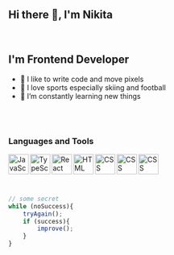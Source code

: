 ## Hi there 👋, I'm Nikita
<br/>  

## **I'm Frontend Developer**

- :muscle: I like to write code and move pixels
- :football: I love sports especially skiing and football
- :book: I’m constantly learning new things

<br/>  
<br/> 

### **Languages and Tools**
<img align='left' alt='JavaScript' src='https://img.icons8.com/color/512/javascript.png' width="40" height="40">
<img align='left' alt='TypeScript' src='https://img.icons8.com/color/512/typescript.png' width="40" height="40">
<img align='left' alt='React' src='https://img.icons8.com/color/512/react-native.png' width="40" height="40">
<img align='left' alt='HTML' src='https://img.icons8.com/color/512/html-5.png' width="40" height="40">
<img align='left' alt='CSS' src='https://img.icons8.com/color/512/css3.png' width="40" height="40">
<img align='left' alt='CSS' src='https://img.icons8.com/external-tal-revivo-shadow-tal-revivo/512/external-nodejs-is-an-open-source-cross-platform-javascript-run-time-environment-logo-shadow-tal-revivo.png' width="40" height="40">
<img align='left' alt='CSS' src='https://img.icons8.com/color/512/sass.png' width="40" height="40">

<br/>  
<br/>  
<br/> 
<br/> 

```javascript
// some secret
while (noSuccess){
    tryAgain();
    if (success){
        improve();
    }
}
```

